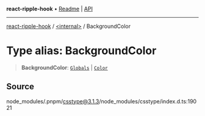 **react-ripple-hook** • [Readme](../../README.md) \| [API](../../globals.md)

---

[react-ripple-hook](../../README.md) / [\<internal\>](../README.md) / BackgroundColor

# Type alias: BackgroundColor

> **BackgroundColor**: [`Globals`](Globals.md) \| [`Color`](Color-1.md)

## Source

node_modules/.pnpm/csstype@3.1.3/node_modules/csstype/index.d.ts:19021

